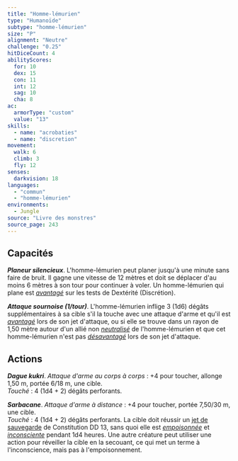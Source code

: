 ```yaml
---
title: "Homme-lémurien"
type: "Humanoïde"
subtype: "homme-lémurien"
size: "P"
alignment: "Neutre"
challenge: "0.25"
hitDiceCount: 4
abilityScores:
  for: 10
  dex: 15
  con: 11
  int: 12
  sag: 10
  cha: 8
ac: 
  armorType: "custom"
  value: "13"
skills: 
  - name: "acrobaties"
  - name: "discretion"
movement: 
  walk: 6
  climb: 3
  fly: 12
senses: 
  darkvision: 18
languages: 
  - "commun"
  - "homme-lémurien"
environments:
  - Jungle
source: "Livre des monstres"
source_page: 243
---
```

## Capacités
_**Planeur silencieux**_. L'homme-lémurien peut planer jusqu'à une minute sans faire de bruit. Il gagne une vitesse de 12 mètres et doit se déplacer d'au moins 6 mètres à son tour pour continuer à voler. Un homme-lémurien qui plane est [_avantagé_](/utiliser-les-caracteristiques/#avantage-et-desavantage) sur les tests de Dextérité (Discrétion).

_**Attaque sournoise (1/tour)**_. L'homme-lémurien inflige 3 (1d6) dégâts supplémentaires à sa cible s'il la touche avec une attaque d'arme et qu'il est [_avantagé_](/utiliser-les-caracteristiques/#avantage-et-desavantage) lors de son jet d'attaque, ou si elle se trouve dans un rayon de 1,50 mètre autour d'un allié non [_neutralisé_](/gerer-la-sante-du-personnage/#neutralise) de l'homme-lémurien et que cet homme-lémurien n'est pas [_désavantagé_](/utiliser-les-caracteristiques/#avantage-et-desavantage) lors de son jet d'attaque.

## Actions
_**Dague kukri**_. _Attaque d'arme au corps à corps_ : +4 pour toucher, allonge 1,50 m, portée 6/18 m, une cible.  
_Touché_ : 4 (1d4 + 2) dégâts perforants.

_**Sarbacane**_. _Attaque d'arme à distance_ : +4 pour toucher, portée 7,50/30 m, une cible.  
_Touché_ : 4 (1d4 + 2) dégâts perforants. La cible doit réussir un [jet de sauvegarde](/utiliser-les-caracteristiques/#jets-de-sauvegarde) de Constitution DD 13, sans quoi elle est [_empoisonnée_](/gerer-la-sante-du-personnage/#empoisonne) et [_inconsciente_](/gerer-la-sante-du-personnage/#inconscient) pendant 1d4 heures. Une autre créature peut utiliser une action pour réveiller la cible en la secouant, ce qui met un terme à l'inconscience, mais pas à l'empoisonnement.
